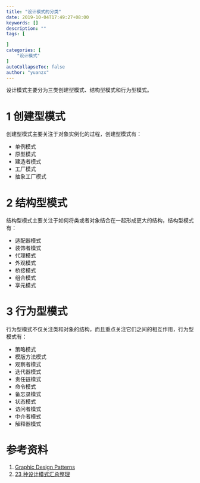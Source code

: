 ```yaml
---
title: "设计模式的分类"
date: 2019-10-04T17:49:27+08:00
keywords: []
description: ""
tags: [

]
categories: [
    "设计模式"
]
autoCollapseToc: false
author: "yuanzx"
---
```


设计模式主要分为三类创建型模式、结构型模式和行为型模式。

# 1 创建型模式

创建型模式主要关注于对象实例化的过程，创建型模式有：

- 单例模式
- 原型模式
- 建造者模式
- 工厂模式
- 抽象工厂模式

# 2 结构型模式

结构型模式主要关注于如何将类或者对象结合在一起形成更大的结构，结构型模式有：

- 适配器模式
- 装饰者模式
- 代理模式
- 外观模式
- 桥接模式
- 组合模式
- 享元模式

# 3 行为型模式

行为型模式不仅关注类和对象的结构，而且重点关注它们之间的相互作用，行为型模式有：

- 策略模式
- 模版方法模式
- 观察者模式
- 迭代器模式
- 责任链模式
- 命令模式
- 备忘录模式
- 状态模式
- 访问者模式
- 中介者模式
- 解释器模式

# 参考资料

1. [Graphic Design Patterns](https://design-patterns.readthedocs.io/zh_CN/latest/behavioral_patterns/behavioral.html)
2. [23 种设计模式汇总整理](https://blog.csdn.net/jason0539/article/details/44956775)